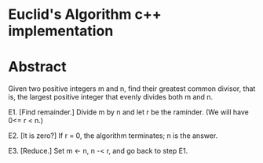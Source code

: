 Euclid's Algorithm c++ implementation
======================================

Abstract
========

Given two positive integers m and n, find their greatest common divisor,
that is, the largest positive integer that evenly divides both m and n.

E1. [Find remainder.] Divide m by n and let r be the raminder. (We will have 0<= r < n.)

E2. [It is zero?] If r = 0, the algorithm terminates; n is the answer.

E3. [Reduce.] Set m <- n, n -< r, and go back to step E1.



